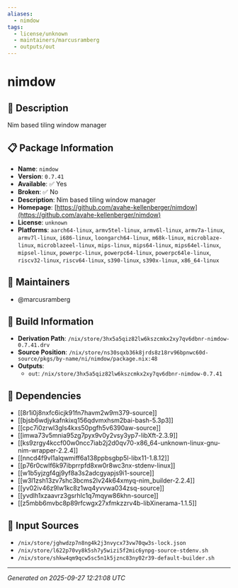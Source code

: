 ```yaml
---
aliases:
  - nimdow
tags:
  - license/unknown
  - maintainers/marcusramberg
  - outputs/out
---
```


# nimdow

## 📝 Description

Nim based tiling window manager

## 📋 Package Information

- **Name**: `nimdow`
- **Version**: `0.7.41`
- **Available**: ✅ Yes
- **Broken**: ✅ No
- **Description**: Nim based tiling window manager
- **Homepage**: [https://github.com/avahe-kellenberger/nimdow](https://github.com/avahe-kellenberger/nimdow)
- **License**: `unknown`
- **Platforms**: `aarch64-linux`, `armv5tel-linux`, `armv6l-linux`, `armv7a-linux`, `armv7l-linux`, `i686-linux`, `loongarch64-linux`, `m68k-linux`, `microblaze-linux`, `microblazeel-linux`, `mips-linux`, `mips64-linux`, `mips64el-linux`, `mipsel-linux`, `powerpc-linux`, `powerpc64-linux`, `powerpc64le-linux`, `riscv32-linux`, `riscv64-linux`, `s390-linux`, `s390x-linux`, `x86_64-linux`
## 👥 Maintainers

- @marcusramberg


## 🔧 Build Information

- **Derivation Path**: `/nix/store/3hx5a5qiz82lw6kszcmkx2xy7qv6dbnr-nimdow-0.7.41.drv`
- **Source Position**: `/nix/store/ns30sqxb36k8jrds8z18rv96bpnwc60d-source/pkgs/by-name/ni/nimdow/package.nix:48`
- **Outputs**:
  - `out`:  `/nix/store/3hx5a5qiz82lw6kszcmkx2xy7qv6dbnr-nimdow-0.7.41`

## 🔗 Dependencies

- [[8r1i0j8nxfc6icjk91fn7havm2w9m379-source]]
- [[bjsb6wdjykafnkixq156qdvmxhsm2bai-bash-5.3p3]]
- [[cpc7i0zrwl3gls4kxs50pgfh5v6390aw-source]]
- [[imwa73v5mnia95zg7pyx9v0y2vsy3yp7-libXft-2.3.9]]
- [[ks9zrgy4kccf00w0ncc7iab2j2d0qv70-x86_64-unknown-linux-gnu-nim-wrapper-2.2.4]]
- [[nncd4f9vl1alqwmiff6a138ppbsgbp5l-libx11-1.8.12]]
- [[p76r0cwlf6k97ibprrpfd8xw0r8wc3nx-stdenv-linux]]
- [[w1b5yjzgf4gj9yf8a3s2adcgyapjs9i1-source]]
- [[w3l1zsh13zv7shc3bcms2lv24k64xmyq-nim_builder-2.2.4]]
- [[yv02iv46z9lw1kc8z1wq4yvvwa034zsq-source]]
- [[yvdlh1xzaavrz3gsrhlc1q7mqyw86khn-source]]
- [[z5mbb6mvbc8p89rfcwgx27xfmkzzrv4b-libXinerama-1.1.5]]

## 📁 Input Sources

- `/nix/store/jghwdzp7n8ng4k2j3nvycx73vw70qw3s-lock.json`
- `/nix/store/l622p70vy8k5sh7y5wizi5f2mic6ynpg-source-stdenv.sh`
- `/nix/store/shkw4qm9qcw5sc5n1k5jznc83ny02r39-default-builder.sh`

---
*Generated on 2025-09-27 12:21:08 UTC*
